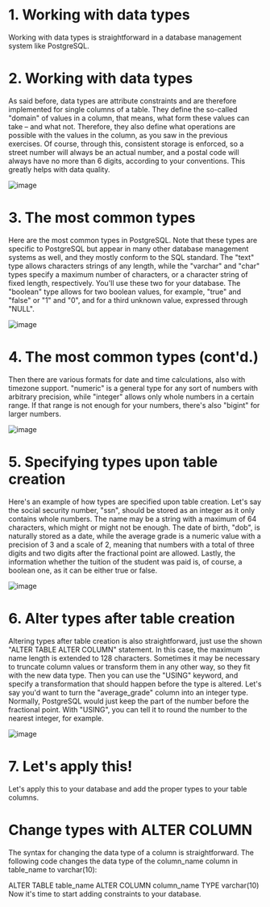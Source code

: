 # 1. Working with data types

Working with data types is straightforward in a database management system like PostgreSQL.

# 2. Working with data types

As said before, data types are attribute constraints and are therefore implemented for single columns of a table. They define the so-called "domain" of values in a column, that means, what form these values can take – and what not. Therefore, they also define what operations are possible with the values in the column, as you saw in the previous exercises. Of course, through this, consistent storage is enforced, so a street number will always be an actual number, and a postal code will always have no more than 6 digits, according to your conventions. This greatly helps with data quality.

![image](https://github.com/artempohribnyi/datacamp/assets/113499718/27c77446-e138-4bc0-a9c1-e9d4d87875ca)

# 3. The most common types

Here are the most common types in PostgreSQL. Note that these types are specific to PostgreSQL but appear in many other database management systems as well, and they mostly conform to the SQL standard. The "text" type allows characters strings of any length, while the "varchar" and "char" types specify a maximum number of characters, or a character string of fixed length, respectively. You'll use these two for your database. The "boolean" type allows for two boolean values, for example, "true" and "false" or "1" and "0", and for a third unknown value, expressed through "NULL".

![image](https://github.com/artempohribnyi/datacamp/assets/113499718/898b23bd-4060-4171-830f-79b2d52f4180)

# 4. The most common types (cont'd.)

Then there are various formats for date and time calculations, also with timezone support. "numeric" is a general type for any sort of numbers with arbitrary precision, while "integer" allows only whole numbers in a certain range. If that range is not enough for your numbers, there's also "bigint" for larger numbers.

![image](https://github.com/artempohribnyi/datacamp/assets/113499718/62914b44-8b2d-4afd-9c4c-cca0e7d11bc5)

# 5. Specifying types upon table creation

Here's an example of how types are specified upon table creation. Let's say the social security number, "ssn", should be stored as an integer as it only contains whole numbers. The name may be a string with a maximum of 64 characters, which might or might not be enough. The date of birth, "dob", is naturally stored as a date, while the average grade is a numeric value with a precision of 3 and a scale of 2, meaning that numbers with a total of three digits and two digits after the fractional point are allowed. Lastly, the information whether the tuition of the student was paid is, of course, a boolean one, as it can be either true or false.

![image](https://github.com/artempohribnyi/datacamp/assets/113499718/c5b35b43-8d94-44be-8cd9-25dd56eb3fd5)

# 6. Alter types after table creation

Altering types after table creation is also straightforward, just use the shown "ALTER TABLE ALTER COLUMN" statement. In this case, the maximum name length is extended to 128 characters. Sometimes it may be necessary to truncate column values or transform them in any other way, so they fit with the new data type. Then you can use the "USING" keyword, and specify a transformation that should happen before the type is altered. Let's say you'd want to turn the "average_grade" column into an integer type. Normally, PostgreSQL would just keep the part of the number before the fractional point. With "USING", you can tell it to round the number to the nearest integer, for example.

![image](https://github.com/artempohribnyi/datacamp/assets/113499718/4b5ea4f6-a409-4152-a581-c4c750864d32)

# 7. Let's apply this!

Let's apply this to your database and add the proper types to your table columns.

# Change types with ALTER COLUMN

The syntax for changing the data type of a column is straightforward. The following code changes the data type of the column_name column in table_name to varchar(10):

ALTER TABLE table_name
ALTER COLUMN column_name
TYPE varchar(10)
Now it's time to start adding constraints to your database.





















